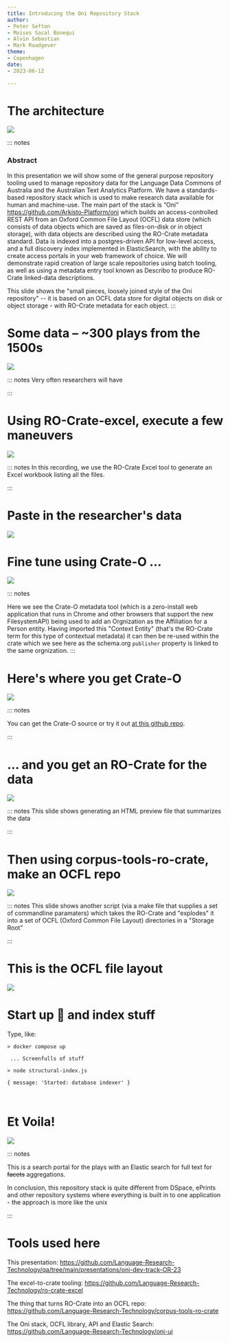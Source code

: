 ```yaml
---
title: Introducing the Oni Repository Stack 
author:
- Peter Sefton
- Moises Sacal Bonequi
- Alvin Sebastian
- Mark Raadgever
theme:
- Copenhagen
date:
- 2023-06-12

---
```






# The architecture

![](oni_diagrams_oni-architecture-2.svg)

::: notes


### Abstract

In this presentation we will show some of the general purpose repository tooling used to manage repository data for the Language Data Commons of Australia and the Australian Text Analytics Platform. We have a standards-based repository stack which is used to make research data available for human and machine-use. The main part of the stack is “Oni” https://github.com/Arkisto-Platform/oni which builds an access-controlled REST API from an Oxford Common File Layout (OCFL) data store (which consists of data objects which are saved as files-on-disk or in object storage), with data objects are described using the RO-Crate metadata standard. Data is indexed into a postgres-driven API for low-level access, and a full discovery index implemented in ElasticSearch, with the ability to create access portals in your web framework of choice. We will demonstrate rapid creation of large scale repositories using batch tooling, as well as using a metadata entry tool known as Describo to produce RO-Crate linked-data descriptions.


This slide shows the "small pieces, loosely joined style of the Oni repository" -- it is based on an OCFL data store for digital objects on disk or object storage - with RO-Crate metadata for each object.
:::

# Some data – ~300 plays from the 1500s

![](list-metadata.gif)

::: notes
Very often researchers will have 

:::
# Using RO-Crate-excel, execute a few maneuvers

![](rocxl.mov.gif)

::: notes
In this recording, we use the RO-Crate Excel tool to generate an Excel workbook listing all the files.

:::

# Paste in the researcher's data

![](sheet-detail.png)

# Fine tune using Crate-O ...

![](crate-o-org.mov.gif)

::: notes

Here we see the Crate-O metadata tool (which is a zero-install web application that runs in Chrome and other browsers that support the new FilesystemAPI) being used to add an Orgnization as the Affiliation for a Person entity. Having imported this "Context Entity" (that's the RO-Crate term for this type of contextual metadata) it can then be re-used within the crate which we see here as the schema.org `publisher` property is linked to the same orgnization.
:::



# Here's where you get Crate-O

![](crate-o-site.png)

::: notes

You can get the Crate-O source or try it out [at this github repo](https://github.com/Language-Research-Technology/crate-o).

:::

# … and you get an RO-Crate for the data

![](rochtml.mov.gif)

::: notes
This slide shows generating an HTML preview file that summarizes the data

:::

# Then using corpus-tools-ro-crate, make an OCFL repo

![](make-plays.mov.gif)

::: notes
This slide shows another script (via a make file that supplies a set of commandline paramaters) which takes the RO-Crate and "explodes" it into a set of OCFL (Oxford Common File Layout) directories in a "Storage Root" 

:::

# This is the OCFL file layout

![](ocfl-screenshot.png)

# Start up 👹 and index stuff

Type, like:

```
> docker compose up

 ... Screenfulls of stuff

> node structural-index.js 

{ message: 'Started: database indexer' }



```


# Et Voila!

![](portal.mov.gif)

::: notes

This is a search portal for the plays with an Elastic search for full text for ~~facets~~ aggregations.

In conclusion, this repository stack is quite different from DSpace, ePrints and other repository systems where everything is built in to one application - the approach is more like the unix 

:::


# Tools used here

This presentation: https://github.com/Language-Research-Technology/qa/tree/main/presentations/oni-dev-track-OR-23

The excel-to-crate tooling: https://github.com/Language-Research-Technology/ro-crate-excel

The thing that turns RO-Crate into an OCFL repo: https://github.com/Language-Research-Technology/corpus-tools-ro-crate

The Oni stack, OCFL library, API and Elastic Search: https://github.com/Language-Research-Technology/oni-ui





